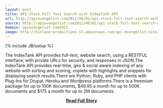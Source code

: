 ```yaml
---
layout: post
title: API Stack Full Text Search with IndexTank API
url: http://apievangelist.com2011/08/02/api-stack-full-text-search-with-indextank-api/
source: http://apievangelist.com2011/08/02/api-stack-full-text-search-with-indextank-api/
domain: apievangelist.com2011
image: http://kinlane-productions.s3.amazonaws.com/api-evangelist-site/blog/indextank_logo.png
---
```

{% include JB/setup %}<p>The IndexTank API provides full-text, website search, using a RESTFUL interface, with private URLs for security, and responses in JSON.The IndexTank API provides real-time, geo &amp; social aware indexing of any website with sorting and scoring, coplete with highlights and snippets for displaying search results.There are Python, Ruby, and PHP clients with Plug-Ins for Drupal, Heroku and Wordpress platforms.There is a freemium package for up to 100K documents, $49.95 a month for up to 500K documents and $175 a month for up to 2M documents.</p>
<center><p><a href="http://apievangelist.com2011/08/02/api-stack-full-text-search-with-indextank-api/" style='padding:25px; font-sze:18px; font-weight: bold;'>Read Full Story</a></p></center>

